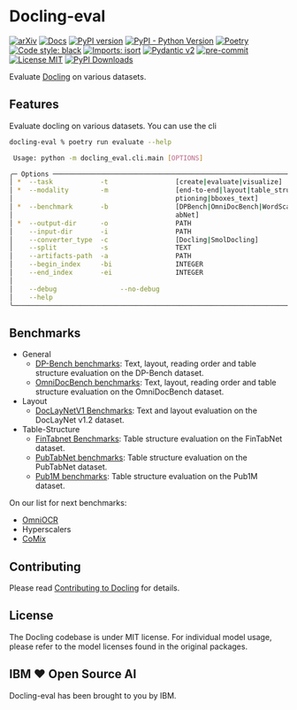 # Docling-eval


[![arXiv](https://img.shields.io/badge/arXiv-2408.09869-b31b1b.svg)](https://arxiv.org/abs/2408.09869)
[![Docs](https://img.shields.io/badge/docs-live-brightgreen)](https://ds4sd.github.io/docling/)
[![PyPI version](https://img.shields.io/pypi/v/docling)](https://pypi.org/project/docling/)
[![PyPI - Python Version](https://img.shields.io/pypi/pyversions/docling)](https://pypi.org/project/docling/)
[![Poetry](https://img.shields.io/endpoint?url=https://python-poetry.org/badge/v0.json)](https://python-poetry.org/)
[![Code style: black](https://img.shields.io/badge/code%20style-black-000000.svg)](https://github.com/psf/black)
[![Imports: isort](https://img.shields.io/badge/%20imports-isort-%231674b1?style=flat&labelColor=ef8336)](https://pycqa.github.io/isort/)
[![Pydantic v2](https://img.shields.io/endpoint?url=https://raw.githubusercontent.com/pydantic/pydantic/main/docs/badge/v2.json)](https://pydantic.dev)
[![pre-commit](https://img.shields.io/badge/pre--commit-enabled-brightgreen?logo=pre-commit&logoColor=white)](https://github.com/pre-commit/pre-commit)
[![License MIT](https://img.shields.io/github/license/DS4SD/docling)](https://opensource.org/licenses/MIT)
[![PyPI Downloads](https://static.pepy.tech/badge/docling/month)](https://pepy.tech/projects/docling)

Evaluate [Docling](https://github.com/DS4SD/docling) on various datasets.

## Features

Evaluate docling on various datasets. You can use the cli

```sh
docling-eval % poetry run evaluate --help

 Usage: python -m docling_eval.cli.main [OPTIONS]

╭─ Options ─────────────────────────────────────────────────────────────────────────────────────────────────────────────────────────────────────────────────────────────────────────────────────────────────────────────────────────────────────────────────╮
│ *  --task            -t                 [create|evaluate|visualize]                                                                              Evaluation task [default: None] [required]                                                               │
│ *  --modality        -m                 [end-to-end|layout|table_structure|code_transcription|math_transcription|reading_order|markdown_text|ca  Evaluation modality [default: None] [required]                                                           │
│                                         ptioning|bboxes_text]                                                                                                                                                                                             │
│ *  --benchmark       -b                 [DPBench|OmniDocBench|WordScape|PubLayNet|DocLayNetV1|DocLayNetV2|FUNSD|Pub1M|PubTabNet|FinTabNet|WikiT  Benchmark name [default: None] [required]                                                                │
│                                         abNet]                                                                                                                                                                                                            │
│ *  --output-dir      -o                 PATH                                                                                                     Output directory [default: None] [required]                                                              │
│    --input-dir       -i                 PATH                                                                                                     Input directory [default: None]                                                                          │
│    --converter_type  -c                 [Docling|SmolDocling]                                                                                    Type of document converter [default: Docling]                                                            │
│    --split           -s                 TEXT                                                                                                     Dataset split [default: test]                                                                            │
│    --artifacts-path  -a                 PATH                                                                                                     Load artifacts from local path [default: None]                                                           │
│    --begin_index     -bi                INTEGER                                                                                                  Begin converting from the given sample index (inclusive). Zero based. [default: 0]                       │
│    --end_index       -ei                INTEGER                                                                                                  End converting to the given sample index (exclusive). Zero based. -1 indicates to take all               │
│                                                                                                                                                  [default: 1000]                                                                                          │
│    --debug                --no-debug                                                                                                             Enable debugging [default: no-debug]                                                                     │
│    --help                                                                                                                                        Show this message and exit.                                                                              │
╰───────────────────────────────────────────────────────────────────────────────────────────────────────────────────────────────────────────────────────────────────────────────────────────────────────────────────────────────────────────────────────────╯


```

## Benchmarks

- General
    - [DP-Bench benchmarks](docs/DP-Bench_benchmarks.md): Text, layout, reading order and table structure evaluation on the DP-Bench dataset.
    - [OmniDocBench benchmarks](docs/OmniDocBench_benchmarks.md): Text, layout, reading order and table structure evaluation on the OmniDocBench dataset.
- Layout
    - [DocLayNetV1 Benchmarks](docs/DocLayNetv1_benchmarks.md): Text and layout evaluation on the DocLayNet v1.2 dataset.
- Table-Structure
    - [FinTabnet Benchmarks](docs/FinTabNet_benchmarks.md): Table structure evaluation on the FinTabNet dataset.
    - [PubTabNet benchmarks](docs/PubTabNet_benchmarks.md): Table structure evaluation on the PubTabNet dataset.
    - [Pub1M benchmarks](docs/P1M_benchmarks.md): Table structure evaluation on the Pub1M dataset.

On our list for next benchmarks:

- [OmniOCR](getomni-ai/ocr-benchmark)
- Hyperscalers
- [CoMix](https://github.com/emanuelevivoli/CoMix/tree/main/docs/datasets)

## Contributing

Please read [Contributing to Docling](https://github.com/DS4SD/docling/blob/main/CONTRIBUTING.md) for details.


## License

The Docling codebase is under MIT license.
For individual model usage, please refer to the model licenses found in the original packages.


## IBM ❤️ Open Source AI

Docling-eval has been brought to you by IBM.
